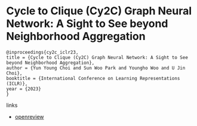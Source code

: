 # Cycle to Clique (Cy2C) Graph Neural Network: A Sight to See beyond Neighborhood Aggregation

```
@inproceedings{cy2c_iclr23,
title = {Cycle to Clique (Cy2C) Graph Neural Network: A Sight to See beyond Neighborhood Aggregation},
author = {Yun Young Choi and Sun Woo Park and Youngho Woo and U Jin Choi},
booktitle = {International Conference on Learning Representations (ICLR)},
year = {2023}
}
```

links
- [openreview](https://openreview.net/forum?id=7d-g8KozkiE)
